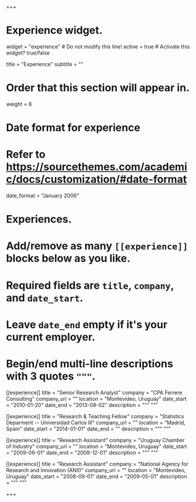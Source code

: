+++
# Experience widget.
widget = "experience"  # Do not modify this line!
active = true  # Activate this widget? true/false

title = "Experience"
subtitle = ""

# Order that this section will appear in.
weight = 8

# Date format for experience
#   Refer to https://sourcethemes.com/academic/docs/customization/#date-format
date_format = "January 2006"

# Experiences.
#   Add/remove as many `[[experience]]` blocks below as you like.
#   Required fields are `title`, `company`, and `date_start`.
#   Leave `date_end` empty if it's your current employer.
#   Begin/end multi-line descriptions with 3 quotes `"""`.
[[experience]]
  title = "Senior Research Analyst"
  company = "CPA Ferrere Consulting"
  company_url = ""
  location = "Montevideo, Uruguay"
  date_start = "2010-01-20"
  date_end = "2013-08-02"
  description = """
  """

[[experience]]
  title = "Research & Teaching Fellow"
  company = "Statistics Deparment -- Universidad Carlos III"
  company_url = ""
  location = "Madrid, Spain"
  date_start = "2014-01-01"
  date_end = ""
  description = """
  """
  
[[experience]]
  title = "Research Assistant"
  company = "Uruguay Chamber of Industry"
  company_url = ""
  location = "Montevideo, Uruguay"
  date_start = "2009-06-01"
  date_end = "2009-12-01"
  description = """
  """

[[experience]]
  title = "Research Assistant"
  company = "National Agency for Research and Innovation (ANII)"
  company_url = ""
  location = "Montevideo, Uruguay"
  date_start = "2008-09-01"
  date_end = "2009-05-01"
  description = """
  """

+++
